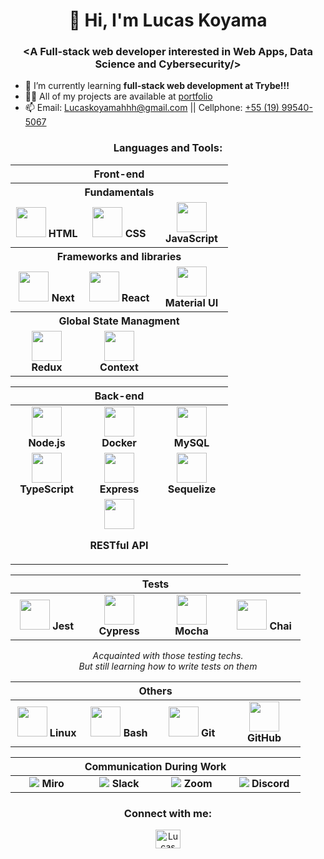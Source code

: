 <h1 align="center">👋 Hi, I'm Lucas Koyama</h1>
<h3 align="center">&ltA Full-stack web developer interested in Web Apps, Data Science and Cybersecurity/&gt</h3>

- 🌱 I’m currently learning **full-stack web development at Trybe!!!**
- 👨‍💻 All of my projects are available at [portfolio](https://portfolio.lucaskoyama.vercel.app/)
- 📫 Email: Lucaskoyamahhh@gmail.com || Cellphone: [+55 (19) 99540-5067](https://wa.me/5519995405067)

<h3 align="center">Languages and Tools:</h3>
<!-- ----- FRONT END ----- -->
<table align="center">
  <thead>
    <tr>
      <th colspan="3">Front-end</th>
    </tr>
  </thead>
  <tbody>
    <tr><th colspan="3">Fundamentals</th></tr>
    <tr>
      <td align="center" width="100">
        <img src="https://camo.githubusercontent.com/da7acacadecf91d6dc02efcd2be086bb6d78ddff19a1b7a0ab2755a6fda8b1e9/68747470733a2f2f63646e2e6a7364656c6976722e6e65742f67682f64657669636f6e732f64657669636f6e2f69636f6e732f68746d6c352f68746d6c352d6f726967696e616c2e737667" width="48px"/>
        <strong>HTML</strong>
      </td>
      <td align="center" width="100">
        <img src="https://camo.githubusercontent.com/2e496d4bfc6f753ddca87b521ce95c88219f77800212ffa6d4401ad368c82170/68747470733a2f2f63646e2e6a7364656c6976722e6e65742f67682f64657669636f6e732f64657669636f6e2f69636f6e732f637373332f637373332d6f726967696e616c2e737667" width="48px"/>
        <strong>CSS</strong>
      </td>
      <td align="center" width="100">
        <img src="https://user-images.githubusercontent.com/25181517/117447155-6a868a00-af3d-11eb-9cfe-245df15c9f3f.png" width="48px"/>
        <strong>JavaScript</strong>
      </td>
    </tr>
    <tr><th colspan="3">Frameworks and libraries</th></tr>
    <tr>
      <td align="center" width="100">
        <img src="https://camo.githubusercontent.com/c55a5fc9aee6efafa01a33c78502d5b075fc9071df09f7c36bd59665de0ebbd4/68747470733a2f2f736b696c6c69636f6e732e6465762f69636f6e733f693d6e6578746a73" width="48px"/>
        <strong>Next</strong>
      </td>
      <td align="center" width="100">
        <img src="https://user-images.githubusercontent.com/25181517/183897015-94a058a6-b86e-4e42-a37f-bf92061753e5.png" width="48px"/>
        <strong>React</strong>
      </td>
      <td align="center" width="100">
        <img src="https://user-images.githubusercontent.com/25181517/189716630-fe6c084c-6c66-43af-aa49-64c8aea4a5c2.png" width="48px"/>
        <strong>Material UI</strong>
      </td>
    </tr>
    <tr><th colspan="3">Global State Managment</th></tr>
    <tr>
      <td align="center" width="100">
        <img src="https://user-images.githubusercontent.com/25181517/187896150-cc1dcb12-d490-445c-8e4d-1275cd2388d6.png" width="48px"/>
        <strong>Redux</strong>
      </td>
      <td align="center" width="100">
        <img src="https://user-images.githubusercontent.com/25181517/183897015-94a058a6-b86e-4e42-a37f-bf92061753e5.png" width="48px"/>
        <strong>Context</strong>
      </td>
    </tr>
  </tbody>
</table>

<!-- ----- BACK END ----- -->
<table align="center">
  <thead>
    <tr>
      <th colspan="3">Back-end</th>
    </tr>
  </thead>
  <tbody>
    <tr>
      <td align="center" width="100">
        <img src="https://user-images.githubusercontent.com/25181517/183568594-85e280a7-0d7e-4d1a-9028-c8c2209e073c.png" width="48px"/>
        <strong>Node.js</strong>
      </td>
      <td align="center" width="100">
        <img src="https://user-images.githubusercontent.com/25181517/117207330-263ba280-adf4-11eb-9b97-0ac5b40bc3be.png" width="48px"/>
        <strong>Docker</strong>
      </td>
      <td align="center" width="100">
        <img src="https://user-images.githubusercontent.com/25181517/183896128-ec99105a-ec1a-4d85-b08b-1aa1620b2046.png" width="48px"/>
        <strong>MySQL</strong>
      </td>
    </tr>
    <tr>
      <td align="center" width="100">
        <img src="https://user-images.githubusercontent.com/25181517/183890598-19a0ac2d-e88a-4005-a8df-1ee36782fde1.png" width="48px"/>
        <strong>TypeScript</strong>
      </td>
      <td align="center" width="100">
        <img src="https://user-images.githubusercontent.com/25181517/183859966-a3462d8d-1bc7-4880-b353-e2cbed900ed6.png" width="48px"/>
        <strong>Express</strong>
      </td>
      <td align="center" width="100">
        <img src="https://avatars3.githubusercontent.com/u/3591786?s=400&v=4" width="48px"/>
        <strong>Sequelize</strong>
      </td>
    </tr>
    <tr>
      <td colspan="3" align="center" width="100">
        <img src="https://user-images.githubusercontent.com/25181517/192107858-fe19f043-c502-4009-8c47-476fc89718ad.png" width="48px"/>
        <p><strong>RESTful API</strong></p>
      </td>
    </tr>
  </tbody>
</table>

<!-- ----- TESTS E2E ----- -->
<table align="center">
  <thead>
    <tr>
      <th colspan="4">Tests</th>
    </tr>
  </thead>
  <tbody>
    <tr>
      <td align="center" width="100">
        <img src="https://user-images.githubusercontent.com/25181517/187955005-f4ca6f1a-e727-497b-b81b-93fb9726268e.png" width="48px"/>
        <strong>Jest</strong>
      </td>
      <td align="center" width="100">
        <img src="https://user-images.githubusercontent.com/68279555/200387386-276c709f-380b-46cc-81fd-f292985927a8.png" width="48px"/>
        <strong>Cypress</strong>
      </td>
      <td align="center" width="100">
        <img src="https://user-images.githubusercontent.com/25181517/201476630-f47cfff6-fdee-4ee1-9092-1793b71b1ca3.png" width="48px"/>
        <strong>Mocha</strong>
      </td>
      <td align="center" width="100">
        <img src="https://user-images.githubusercontent.com/25181517/201476472-d2f5f644-cfc9-43e5-96d3-c8f40f18b5cb.png" width="48px"/>
        <strong>Chai</strong>
      </td>
    </tr>
  </tbody>
</table>
<p align="center"><em>Acquainted with those testing techs. <br /> But still learning how to write tests on them</em></p>

<!-- ----- OTHERS ----- -->
<table align="center">
  <thead>
    <tr>
      <th colspan="4">Others</th>
    </tr>
  </thead>
  <tbody>
    <tr>
      <td align="center" width="100">
        <img src="https://camo.githubusercontent.com/88034950e03b3c109dec93b1e35db0d960bf4fceb748d80a131363bd2336e12e/68747470733a2f2f736b696c6c69636f6e732e6465762f69636f6e733f693d6c696e7578" width="48px"/>
        <strong>Linux</strong>
      </td>
      <td align="center" width="100">
        <img src="https://camo.githubusercontent.com/91cb2d6fea50cb02a87fb5b3ce753df33ac0f7eaad04cd5c4d6c66ca2c9ccf91/68747470733a2f2f63646e2e73696d706c6569636f6e732e6f72672f676e75626173682f3445414132352e737667" width="48px"/>
        <strong>Bash</strong>
      </td>
      <td align="center" width="100">
        <img src="https://camo.githubusercontent.com/dc9e7e657b4cd5ba7d819d1a9ce61434bd0ddbb94287d7476b186bd783b62279/68747470733a2f2f63646e2e6a7364656c6976722e6e65742f67682f64657669636f6e732f64657669636f6e2f69636f6e732f6769742f6769742d6f726967696e616c2e737667" width="48px"/>
        <strong>Git</strong>
      </td>
      <td align="center" width="100">
        <img src="https://camo.githubusercontent.com/92631e070b02a2a71121742c47e0d536806b030302755ac5a838e507c8adc292/68747470733a2f2f736b696c6c69636f6e732e6465762f69636f6e733f693d676974687562" width="48px"/>
        <strong>GitHub</strong>
      </td>
    </tr>
  </tbody>
</table>

<!-- ----- COMMUNICATION DURING WORK ----- -->
<table align="center">
  <thead>
    <tr>
      <th colspan="4">Communication During Work</th>
    </tr>
  </thead>
  <tbody>
    <tr>
      <td align="center" width="100">
        <img src="https://img.shields.io/badge/Miro-F7C922?style=for-the-badge&logo=Miro&logoColor=050036"/>
        <strong>Miro</strong>
      </td>
      <td align="center" width="100">
        <img src="https://img.shields.io/badge/Slack-4A154B?style=for-the-badge&logo=slack&logoColor=white"/>
        <strong>Slack</strong>
      </td>
      <td align="center" width="100">
        <img src="https://img.shields.io/badge/Zoom-2D8CFF?style=for-the-badge&logo=zoom&logoColor=white"/>
        <strong>Zoom</strong>
      </td>
      <td align="center" width="100">
        <img src="https://img.shields.io/badge/Discord-5865F2?style=for-the-badge&logo=discord&logoColor=white"/>
        <strong>Discord</strong>
      </td>
    </tr>
  </tbody>
</table>

<h3 align="center">Connect with me:</h3>
<p align="center">
  <a href="https://linkedin.com/in/lucas-koyama" target="blank">
    <img align="center" src="https://raw.githubusercontent.com/rahuldkjain/github-profile-readme-generator/master/src/images/icons/Social/linked-in-alt.svg" alt="Lucas Koyama LinkedIn" height="30" width="40" />
  </a>
</p>

<!---
Lucaskoyamah/Lucaskoyamah is a ✨ special ✨ repository because its `README.md` (this file) appears on your GitHub profile.
You can click the Preview link to take a look at your changes.
--->
